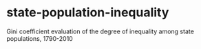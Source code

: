 # state-population-inequality
Gini coefficient evaluation of the degree of inequality among state populations, 1790-2010

